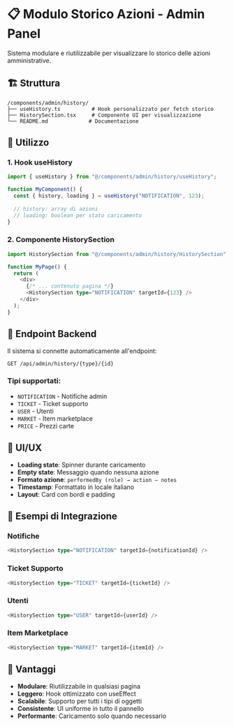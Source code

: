 # 📋 Modulo Storico Azioni - Admin Panel

Sistema modulare e riutilizzabile per visualizzare lo storico delle azioni amministrative.

## 🏗️ Struttura

```
/components/admin/history/
├── useHistory.ts          # Hook personalizzato per fetch storico
├── HistorySection.tsx     # Componente UI per visualizzazione
└── README.md             # Documentazione
```

## 🔧 Utilizzo

### 1. Hook useHistory

```typescript
import { useHistory } from "@/components/admin/history/useHistory";

function MyComponent() {
  const { history, loading } = useHistory("NOTIFICATION", 123);
  
  // history: array di azioni
  // loading: boolean per stato caricamento
}
```

### 2. Componente HistorySection

```typescript
import HistorySection from "@/components/admin/history/HistorySection";

function MyPage() {
  return (
    <div>
      {/* ... contenuto pagina */}
      <HistorySection type="NOTIFICATION" targetId={123} />
    </div>
  );
}
```

## 📡 Endpoint Backend

Il sistema si connette automaticamente all'endpoint:

```
GET /api/admin/history/{type}/{id}
```

### Tipi supportati:
- `NOTIFICATION` - Notifiche admin
- `TICKET` - Ticket supporto  
- `USER` - Utenti
- `MARKET` - Item marketplace
- `PRICE` - Prezzi carte

## 🎨 UI/UX

- **Loading state**: Spinner durante caricamento
- **Empty state**: Messaggio quando nessuna azione
- **Formato azione**: `performedBy (role) → action — notes`
- **Timestamp**: Formattato in locale italiano
- **Layout**: Card con bordi e padding

## 🔄 Esempi di Integrazione

### Notifiche
```typescript
<HistorySection type="NOTIFICATION" targetId={notificationId} />
```

### Ticket Supporto
```typescript
<HistorySection type="TICKET" targetId={ticketId} />
```

### Utenti
```typescript
<HistorySection type="USER" targetId={userId} />
```

### Item Marketplace
```typescript
<HistorySection type="MARKET" targetId={itemId} />
```

## 🚀 Vantaggi

- **Modulare**: Riutilizzabile in qualsiasi pagina
- **Leggero**: Hook ottimizzato con useEffect
- **Scalabile**: Supporto per tutti i tipi di oggetti
- **Consistente**: UI uniforme in tutto il pannello
- **Performante**: Caricamento solo quando necessario
